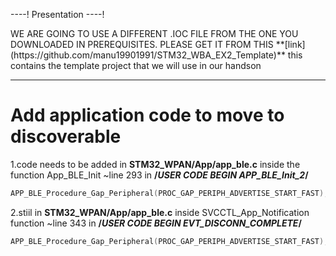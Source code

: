 ----!
Presentation
----!

<ainfo>
WE ARE GOING TO USE A DIFFERENT .IOC FILE FROM THE ONE YOU DOWNLOADED IN PREREQUISITES. PLEASE GET IT FROM THIS **[link](https://github.com/manu19901991/STM32_WBA_EX2_Template)** this contains the template project that we will use in our handson
</ainfo>

---

# Add application code to move to discoverable

1.code needs to be added in **STM32_WPAN/App/app_ble.c** inside the function App_BLE_Init ~line 293 in **/*USER CODE BEGIN APP_BLE_Init_2*/**

```c
APP_BLE_Procedure_Gap_Peripheral(PROC_GAP_PERIPH_ADVERTISE_START_FAST);
```
2.stiil in **STM32_WPAN/App/app_ble.c** inside SVCCTL_App_Notification function
~line 343 in **/*USER CODE BEGIN EVT_DISCONN_COMPLETE*/**

```c
APP_BLE_Procedure_Gap_Peripheral(PROC_GAP_PERIPH_ADVERTISE_START_FAST);
```





